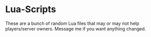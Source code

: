 # Lua-Scripts

These are a bunch of random Lua files that may or may not help players/server owners. Message me if you want anything changed.
